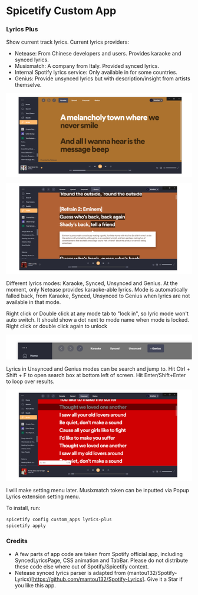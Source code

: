 # Spicetify Custom App
### Lyrics Plus
Show current track lyrics. Current lyrics providers:
- Netease: From Chinese developers and users. Provides karaoke and synced lyrics.
- Musixmatch: A company from Italy. Provided synced lyrics.
- Internal Spotify lyrics service: Only available in for some countries.
- Genius: Provide unsynced lyrics but with description/insight from artists themselve.

![kara](./kara.png)

![genius](./genius.png)

Different lyrics modes: Karaoke, Synced, Unsynced and Genius. At the moment, only Netease provides karaoke-able lyrics. Mode is automatically falled back, from Karaoke, Synced, Unsynced to Genius when lyrics are not available in that mode.

Right click or Double click at any mode tab to "lock in", so lyric mode won't auto switch. It should show a dot next to mode name when mode is locked. Right click or double click again to unlock

![lockin](./lockin.png)

Lyrics in Unsynced and Genius modes can be search and jump to. Hit Ctrl + Shift + F to open search box at bottom left of screen. Hit Enter/Shift+Enter to loop over results.

![search](./search.png)

I will make setting menu later. Musixmatch token can be inputted via Popup Lyrics extension setting menu.

To install, run:
```bash
spicetify config custom_apps lyrics-plus
spicetify apply
```

### Credits
- A few parts of app code are taken from Spotify official app, including SyncedLyricsPage, CSS animation and TabBar. Please do not distribute these code else where out of Spotify/Spicetify context.
- Netease synced lyrics parser is adapted from (mantou132/Spotify-Lyrics)[https://github.com/mantou132/Spotify-Lyrics]. Give it a Star if you like this app.
